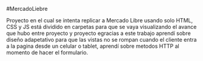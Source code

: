 #MercadoLiebre
 
Proyecto en el cual se intenta replicar a Mercado Libre usando solo HTML, CSS y JS
está dividido en carpetas para que se vaya visualizando el avance que hubo entre proyecto y proyecto
egracias a este trabajo aprendí sobre diseño adapetativo  para que las vistas no se rompan cuando el
cliente entra a la pagina desde un celular o tablet, aprendí sobre metodos HTTP al momento de hacer
el formulario.
